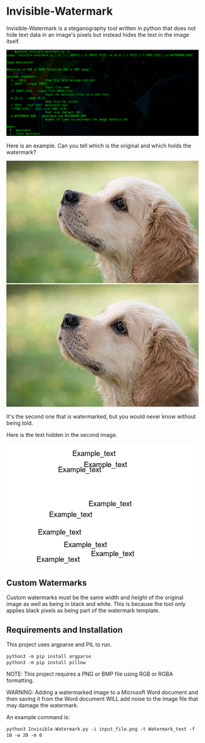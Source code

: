 # Invisible-Watermark

Invisible-Watermark is a steganography tool written in python that does not hide text data in an image's pixels but instead hides the text in the image itself.

![Help](/assets/images/Help.png)

Here is an example. Can you tell which is the original and which holds the watermark?

![Original](/assets/images/dog-original-.png) ![Watermarked](/assets/images/dog-watermarked-.png)

It's the second one that is watermarked, but you would never know without being told.

Here is the text hidden in the second image.

![template](/assets/images/template.png)


## Custom Watermarks
Custom watermarks must be the same width and height of the original image as well as being in black and white. This is because the tool only applies black pixels as being part of the watermark template.

## Requirements and Installation

This project uses argparse and PIL to run.

```
python3 -m pip install argparse
python3 -m pip install pillow
```
NOTE: This project requires a PNG or BMP file using RGB or RGBA formatting.

WARNING: Adding a watermarked image to a Microsoft Word document and then saving it from the Word document WILL add noise to the image file that may damage the watermark.

An example command is:
```
python3 Invisible-Watermark.py -i input_file.png -t Watermark_text -f 10 -w 20 -m 0
```
